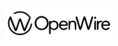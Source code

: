 <div align="center">
    <h2>
      <picture>
          <source media="(prefers-color-scheme: dark)" srcset="public/logo/word_mark_white.png">
          <img alt="Openwire Logo" src="public/logo/word_mark_black.png" width="250">
        </picture>
    </h2>
</div>
